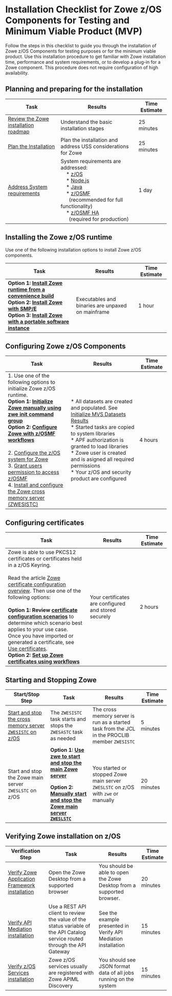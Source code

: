 # Installation Checklist for Zowe z/OS Components for Testing and Minimum Viable Product (MVP)

Follow the steps in this checklist to guide you through the installation of Zowe z/OS Components for testing purposes or for the minimum viable product. Use this installation procedure to get familiar with Zowe installation time, performance and system requirements, or to develop a plug-in for a Zowe component. This procedure does not require configuration of high availability.


## Planning and preparing for the installation
| Task | Results | Time Estimate |  
|----|-----------------------|---|
| [Review the Zowe installation roadmap](../user-guide/install-zos.md) | Understand the basic installation stages |    25 minutes   |                        
| [Plan the Installation](../user-guide/installandconfig.md)| Plan the installation and address USS considerations for Zowe |  25 minutes                    | 
| [Address System requirements](../user-guide/installandconfig.md)| System requirements are addressed: <br /> &nbsp;&nbsp;&nbsp;&nbsp;* [z/OS](../user-guide/systemrequirements-zos.md#zos)   <br />&nbsp;&nbsp;&nbsp;&nbsp;* [Node.js](../user-guide/systemrequirements-zos.md#nodejs)  <br /> &nbsp;&nbsp;&nbsp;&nbsp;* [Java](../user-guide/systemrequirements-zos.md#java)  <br /> &nbsp;&nbsp;&nbsp;&nbsp;* [z/OSMF](../user-guide/systemrequirements-zos.md#zosmf-optional) <br />&nbsp;&nbsp;&nbsp;&nbsp;&nbsp;&nbsp;(recommended for full functionality)<br />&nbsp;&nbsp;&nbsp;&nbsp;* [z/OSMF HA](../user-guide/zowe-ha-overview.md)<br />&nbsp;&nbsp;&nbsp;&nbsp;&nbsp;&nbsp;(required for production)            |  1 day                       |

## Installing the Zowe z/OS runtime

Use one of the following installation options to install Zowe z/OS components.

| Task | Results | Time Estimate |  
|--------------------|----|------|
| **Option 1: [Install Zowe runtime from a convenience build](../user-guide/install-zowe-zos-convenience-build.md)**  <br />  **Option 2: [Install Zowe with SMP/E](../user-guide/install-zowe-smpe.md)** <br /> **Option 3: [Install Zowe with a portable software instance](../user-guide/install-zowe-pswi.md)** <br />                      | Executables and binaries are unpaxed on mainframe                |   1 hour  

## Configuring Zowe z/OS Components

| Task | Results | Time Estimate |  
|-----------------------|----|------|
| 1. Use one of the following options to initialize Zowe z/OS runtime.<br />**Option 1: [Initialize Zowe manually using zwe init command group](../user-guide/initialize-zos-system.md)  <br />** **Option 2: [Configure Zowe with z/OSMF workflows](../user-guide/configure-zowe-zosmf-workflow.md)** <br /> <br /> 2. [Configure the z/OS system for Zowe](../user-guide/configure-zos-system.md)<br />3. [Grant users permission to access z/OSMF](../user-guide/grant-user-permission-zosmf.md) <br />4. [Install and configure the Zowe cross memory server (ZWESISTC)](../user-guide/configure-xmem-server.md) | * All datasets are created and populated. See [Initialize MVS Datasets Results](../user-guide/initialize-mvs-datasets.md#results)<br /> * Started tasks are copied to system libraries<br /> * APF authorization is granted to load libraries<br /> * Zowe user is created and is asigned all required permissions<br /> * Your z/OS and security product are configured| 4 hours| 

## Configuring certificates

| Task | Results | Time Estimate |  
|--------------------|----|------|
| Zowe is able to use PKCS12 certificates or certificates held in a z/OS Keyring.<br /><br />Read the article [Zowe certificate configuration overview](../user-guide/configure-certificates.md). Then use one of the following options:<br /><br /> **Option 1: Review [certificate configuration scenarios](../user-guide/certificate-configuration-scenarios.md)** to determine which scenario best applies to your use case. <br /> Once you have imported or generated a certificate, see [Use certificates](../user-guide/use-certificates.md).  <br />**Option 2: [Set up Zowe certificates using workflows](../user-guide/certificates-setup.md)** | Your certificates are configured and stored securely|2 hours  

## Starting and Stopping Zowe  

| Start/Stop Step | Task | Results | Time Estimate |  
|----|-----------|----|-------------|
|[Start and stop the cross memory server `ZWESISTC` on z/OS](../user-guide/start-zowe-zos.md#starting-and-stopping-the-cross-memory-server-zwesistc-on-zos) | The `ZWESISTC` task starts and stops the `ZWESASTC` task as needed | The cross memory server is run as a started task from the JCL in the PROCLIB member `ZWESISTC` | 5 minutes|
|Start and stop the Zowe main server `ZWESLSTC` on z/OS |**Option 1: [Use zwe to start and stop the main Zowe server](../user-guide/start-zowe-zos.md#starting-and-stopping-zowe-main-server-zweslstc-on-zos-with-zwe-server-command)**<br /><p></p>**Option 2: [Manually start and stop the Zowe main server `ZWESLSTC`](../user-guide/start-zowe-zos.md#starting-and-stopping-zowe-main-server-zweslstc-on-zos-manually)** | You started or stopped Zowe main server `ZWESLSTC` on z/OS with `zwe` or manually | 20 minutes |

## Verifying Zowe installation on z/OS

| Verification Step | Task | Results | Time Estimate | 
|----|-----------|----|-------------|
| [Verify Zowe Application Framework installation](../user-guide/verify-zowe-runtime-install.md#verifying-zowe-application-framework-installation) | Open the Zowe Desktop from a supported browser | You should be able to open the Zowe Desktop from a supported browser. | 20 minutes| 
| [Verify API Mediation installation](../user-guide/verify-zowe-runtime-install.md#verifying-api-mediation-installation) |Use a REST API client to review the value of the status variable of the API Catalog service routed through the API Gateway | See the example presented in Verify API Mediation installation | 15 minutes |
|[Verify z/OS Services installation](../user-guide/verify-zowe-runtime-install.md#verifying-zos-services-installation) |Zowe z/OS services usually are registered with Zowe APIML Discovery| You should see JSON format data of all jobs running on the system | 15 minutes |





